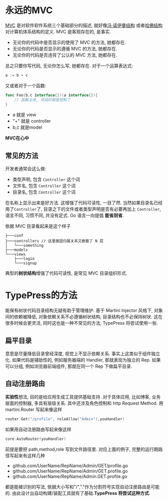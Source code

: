 永远的MVC
========

[MVC][0] 是对软件软件系统三个基础部分的描述, 就好像[冯·诺伊曼结构][1] 或者[哈佛结构][2]对计算机体系结构的定义. MVC 是客观存在的, 是事实.

- 无论你的代码中是否显示的使用了 MVC 的方法, 她都存在.
- 无论你的代码是否显示的遵循 MVC 的方法, 她都存在.
- 无论你的代码是否违背了公认的 MVC 方法, 她都存在.

总之只要你写代码, 无论你怎么写, 她都存在.
对于一个运算表达式:
```go
a := b + c
```
又或者对于一个函数:
```go
func Foo(b,c interface{})(a interface{}){
	// 函数主体, 完成的就是控制了
}
```

- a 就是 view
- "+" 就是 controller
- b,c 就是model

**MVC在心中**

## 常见的方法

开发者通常会这么做:

- 类型声明, 包含 `Controller` 这个词
- 文件名, 包含 `Controller` 这个词
- 目录名, 包含 `Controller` 这个词

在名称上显示出来是好方法. 这增强了代码可读性, 一目了然.
当然如果目录名已经用了`Controller`了, 目录之下的文件或者类型声明是否有必要再加上 `Controller`, 语言不同, 习惯不同, 并没有定式. Go 语言一向提倡 **能省则省**.

依据 MVC 目录看起来是这个样子

	├───conf
	├───controllers // 这里面因归属关系又嵌套了 N 层
	│   └───something
	├───models
	└───views
	    ├───login
	    └───signup

典型的**树状结构**增强了代码可读性, 是常见 MVC 目录组织形式.

TypePress的方法
===============

能保有树状代码目录结构无疑有助于管理维护. 基于 Martini Injector 风格下, 对象间的依赖被降低, 对象依赖关系不必遵循树状结构, 目录结构也不必保持树状. 这在很多时候会更灵活, 同时这也是一种不常见的方法, TypePress 将尝试使用一些. 

## 扁平目录

意思是尽量降低目录曾经深度, 视觉上不显示依赖关系. 事实上这类似于组件独立化.
如果代码是辅助性的, 例如服务器端的 Handler, 那就表现为独立的 Rep. 如果可以分组, 例如浏览器前端组件, 那就在同一个 Rep 下做扁平目录.

## 自动注册路由

**实验性**想法, 目的是给应用生成工具提供基础支持.
对于具体应用, 比如博客, 业务层面的控制器, 多具有层级关系. 其中还涉及角色控制和 http Request Method. 用 martini.Router 写起来像这样

```go
router.Get("/profile", roleAllow("Admin"),youHandler)
```

如果用自动注册路由写起来像这样

```go
core.AutoRouter(youHandler)
```

前提是要把 path,method,role 写到文件路径里. 对应上面的例子, 完整的运行期路径写起来有这样几种

 - github.com/UserName/RepName/Admin/GET/profile.go
 - github.com/UserName/RepName/Admin/GET.profile.go
 - github.com/UserName/RepName/Admin.GET.profile.go

都是能被识别的写法, 依据大小写和"/","."作为分割符号实现自动注册路由是可能的.
由此设计出自动构建/装配工具就有了基础.**TypePress 将尝试这种方式**.

[0]: http://zh.wikipedia.org/zh/MVC
[1]: http://zh.wikipedia.org/wiki/%E5%86%AF%C2%B7%E8%AF%BA%E4%BC%8A%E6%9B%BC%E7%BB%93%E6%9E%84
[2]: http://zh.wikipedia.org/wiki/%E5%93%88%E4%BD%9B%E7%BB%93%E6%9E%84